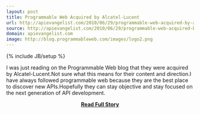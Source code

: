 ```yaml
---
layout: post
title: Programmable Web Acquired by Alcatel-Lucent
url: http://apievangelist.com/2010/06/29/programmable-web-acquired-by-alcatel-lucent/
source: http://apievangelist.com/2010/06/29/programmable-web-acquired-by-alcatel-lucent/
domain: apievangelist.com
image: http://blog.programmableweb.com/images/logo2.png
---
```

{% include JB/setup %}<p>I was just reading on the Programmable Web blog that they were acquired by Alcatel-Lucent.Not sure what this means for their content and direction.I have always followed programmable web because they are the best place to discover new APIs.Hopefully they can stay objective and stay focused on the next generation of API development.</p>
<center><p><a href="http://apievangelist.com/2010/06/29/programmable-web-acquired-by-alcatel-lucent/" style='padding:25px; font-sze:18px; font-weight: bold;'>Read Full Story</a></p></center>

